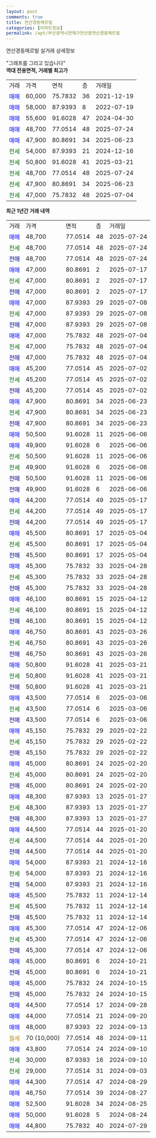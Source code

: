 ```yaml
---
layout: post
comments: true
title: 연산경동메르빌
categories: [아파트정보]
permalink: /apt/부산광역시연제구연산동연산경동메르빌
---
```


연산경동메르빌 실거래 상세정보

<script type="text/javascript">
  google.charts.load('current', {'packages':['line', 'corechart']});
  google.charts.setOnLoadCallback(drawChart);

  function drawChart() {
    var data = new google.visualization.DataTable();
    data.addColumn('date', '거래일');
    data.addColumn('number', "매매");
    data.addColumn('number', "전세");
    data.addColumn('number', "전매");

    data.addRows([[new Date(Date.parse("2025-07-24")), 48700, null, null], [new Date(Date.parse("2025-07-24")), null, 48700, null], [new Date(Date.parse("2025-07-24")), null, null, 48700], [new Date(Date.parse("2025-07-17")), 47000, null, null], [new Date(Date.parse("2025-07-17")), null, 47000, null], [new Date(Date.parse("2025-07-17")), null, null, 47000], [new Date(Date.parse("2025-07-08")), 47000, null, null], [new Date(Date.parse("2025-07-08")), null, 47000, null], [new Date(Date.parse("2025-07-08")), null, null, 47000], [new Date(Date.parse("2025-07-04")), 47000, null, null], [new Date(Date.parse("2025-07-04")), null, 47000, null], [new Date(Date.parse("2025-07-04")), null, null, 47000], [new Date(Date.parse("2025-07-02")), 45200, null, null], [new Date(Date.parse("2025-07-02")), null, 45200, null], [new Date(Date.parse("2025-07-02")), null, null, 45200], [new Date(Date.parse("2025-06-23")), 47900, null, null], [new Date(Date.parse("2025-06-23")), null, 47900, null], [new Date(Date.parse("2025-06-23")), null, null, 47900], [new Date(Date.parse("2025-06-06")), 50500, null, null], [new Date(Date.parse("2025-06-06")), 49900, null, null], [new Date(Date.parse("2025-06-06")), null, 50500, null], [new Date(Date.parse("2025-06-06")), null, 49900, null], [new Date(Date.parse("2025-06-06")), null, null, 50500], [new Date(Date.parse("2025-06-06")), null, null, 49900], [new Date(Date.parse("2025-05-17")), 44200, null, null], [new Date(Date.parse("2025-05-17")), null, 44200, null], [new Date(Date.parse("2025-05-17")), null, null, 44200], [new Date(Date.parse("2025-05-04")), 45500, null, null], [new Date(Date.parse("2025-05-04")), null, 45500, null], [new Date(Date.parse("2025-05-04")), null, null, 45500], [new Date(Date.parse("2025-04-28")), 45300, null, null], [new Date(Date.parse("2025-04-28")), null, 45300, null], [new Date(Date.parse("2025-04-28")), null, null, 45300], [new Date(Date.parse("2025-04-12")), 46100, null, null], [new Date(Date.parse("2025-04-12")), null, 46100, null], [new Date(Date.parse("2025-04-12")), null, null, 46100], [new Date(Date.parse("2025-03-26")), 46750, null, null], [new Date(Date.parse("2025-03-26")), null, 46750, null], [new Date(Date.parse("2025-03-26")), null, null, 46750], [new Date(Date.parse("2025-03-21")), 50800, null, null], [new Date(Date.parse("2025-03-21")), null, 50800, null], [new Date(Date.parse("2025-03-21")), null, null, 50800], [new Date(Date.parse("2025-03-06")), 43500, null, null], [new Date(Date.parse("2025-03-06")), null, 43500, null], [new Date(Date.parse("2025-03-06")), null, null, 43500], [new Date(Date.parse("2025-02-22")), 45150, null, null], [new Date(Date.parse("2025-02-22")), null, 45150, null], [new Date(Date.parse("2025-02-22")), null, null, 45150], [new Date(Date.parse("2025-02-20")), 45000, null, null], [new Date(Date.parse("2025-02-20")), null, 45000, null], [new Date(Date.parse("2025-02-20")), null, null, 45000], [new Date(Date.parse("2025-01-27")), 48300, null, null], [new Date(Date.parse("2025-01-27")), null, 48300, null], [new Date(Date.parse("2025-01-27")), null, null, 48300], [new Date(Date.parse("2025-01-20")), 44500, null, null], [new Date(Date.parse("2025-01-20")), null, 44500, null], [new Date(Date.parse("2025-01-20")), null, null, 44500], [new Date(Date.parse("2024-12-16")), 54000, null, null], [new Date(Date.parse("2024-12-16")), null, 54000, null], [new Date(Date.parse("2024-12-16")), null, null, 54000], [new Date(Date.parse("2024-12-14")), 45500, null, null], [new Date(Date.parse("2024-12-14")), null, 45500, null], [new Date(Date.parse("2024-12-14")), null, null, 45500], [new Date(Date.parse("2024-12-06")), 45300, null, null], [new Date(Date.parse("2024-12-06")), null, 45300, null], [new Date(Date.parse("2024-12-06")), null, null, 45300], [new Date(Date.parse("2024-10-21")), 45000, null, null], [new Date(Date.parse("2024-10-21")), null, null, 45000], [new Date(Date.parse("2024-10-15")), 45000, null, null], [new Date(Date.parse("2024-10-15")), null, null, 45000], [new Date(Date.parse("2024-09-28")), 44500, null, null], [new Date(Date.parse("2024-09-20")), 44000, null, null], [new Date(Date.parse("2024-09-13")), 48000, null, null], [new Date(Date.parse("2024-09-11")), null, null, null], [new Date(Date.parse("2024-09-10")), 43800, null, null], [new Date(Date.parse("2024-09-10")), null, 30000, null], [new Date(Date.parse("2024-09-03")), null, 29000, null], [new Date(Date.parse("2024-08-29")), 44300, null, null], [new Date(Date.parse("2024-08-27")), 46750, null, null], [new Date(Date.parse("2024-08-25")), 52500, null, null], [new Date(Date.parse("2024-08-24")), 50000, null, null], [new Date(Date.parse("2024-07-29")), 44800, null, null]]);

    var options = {
      hAxis: {
        format: 'yyyy/MM/dd'
      },    
      lineWidth: 0,
      pointsVisible: true,    
      title: '최근 1년간 유형별 실거래가 분포',
      legend: { position: 'bottom' }
    };

    var formatter = new google.visualization.NumberFormat({pattern:'###,###'} );
    formatter.format(data, 1);
    formatter.format(data, 2);
    
    setTimeout(function() {
        var chart = new google.visualization.LineChart(document.getElementById('columnchart_material'));
        chart.draw(data, (options));
        document.getElementById('loading').style.display = 'none';
    }, 200);
  }
</script>


<div id="loading" style="z-index:20; display: block; margin-left: 0px">"그래프를 그리고 있습니다"</div>
<div id="columnchart_material" style="width: 95%; margin-left: 0px; display: block"></div>
<!-- contents start -->
<b>역대 전용면적, 거래별 최고가</b>
<table class="sortable">
    <tr>
      <td>거래</td>
      <td>가격</td>
      <td>면적</td>
      <td>층</td>
      <td>거래일</td>
    </tr>
        <tr>
          <td><a style="color: blue">매매</a></td>
          <td>60,000</td>
          <td>75.7832</td>
          <td>36</td>
          <td>2021-12-19</td>
        </tr>            <tr>
          <td><a style="color: blue">매매</a></td>
          <td>58,000</td>
          <td>87.9393</td>
          <td>8</td>
          <td>2022-07-19</td>
        </tr>            <tr>
          <td><a style="color: blue">매매</a></td>
          <td>55,600</td>
          <td>91.6028</td>
          <td>47</td>
          <td>2024-04-30</td>
        </tr>            <tr>
          <td><a style="color: blue">매매</a></td>
          <td>48,700</td>
          <td>77.0514</td>
          <td>48</td>
          <td>2025-07-24</td>
        </tr>            <tr>
          <td><a style="color: blue">매매</a></td>
          <td>47,900</td>
          <td>80.8691</td>
          <td>34</td>
          <td>2025-06-23</td>
        </tr>        
        <tr>
              <td><a style="color: darkgreen">전세</a></td>
              <td>54,000</td>
              <td>87.9393</td>
              <td>21</td>
              <td>2024-12-16</td>
            </tr>            <tr>
              <td><a style="color: darkgreen">전세</a></td>
              <td>50,800</td>
              <td>91.6028</td>
              <td>41</td>
              <td>2025-03-21</td>
            </tr>            <tr>
              <td><a style="color: darkgreen">전세</a></td>
              <td>48,700</td>
              <td>77.0514</td>
              <td>48</td>
              <td>2025-07-24</td>
            </tr>            <tr>
              <td><a style="color: darkgreen">전세</a></td>
              <td>47,900</td>
              <td>80.8691</td>
              <td>34</td>
              <td>2025-06-23</td>
            </tr>            <tr>
              <td><a style="color: darkgreen">전세</a></td>
              <td>47,000</td>
              <td>75.7832</td>
              <td>48</td>
              <td>2025-07-04</td>
            </tr>        
    
</table>

<b>최근 1년간 거래 내역</b>

<table class="sortable">
    <tr>
      <td>거래</td>
      <td>가격</td>
      <td>면적</td>
      <td>층</td>
      <td>거래일</td>
    </tr>
    <tr>
      <td><a style="color: blue">매매</a></td>
      <td>48,700</td>
      <td>77.0514</td>
      <td>48</td>
      <td>2025-07-24</td>
    </tr>          <tr>
      <td><a style="color: darkgreen">전세</a></td>
      <td>48,700</td>
      <td>77.0514</td>
      <td>48</td>
      <td>2025-07-24</td>
    </tr>          <tr>
      <td><a style="color: darkblue">전매</a></td>
      <td>48,700</td>
      <td>77.0514</td>
      <td>48</td>
      <td>2025-07-24</td>
    </tr>          <tr>
      <td><a style="color: blue">매매</a></td>
      <td>47,000</td>
      <td>80.8691</td>
      <td>2</td>
      <td>2025-07-17</td>
    </tr>          <tr>
      <td><a style="color: darkgreen">전세</a></td>
      <td>47,000</td>
      <td>80.8691</td>
      <td>2</td>
      <td>2025-07-17</td>
    </tr>          <tr>
      <td><a style="color: darkblue">전매</a></td>
      <td>47,000</td>
      <td>80.8691</td>
      <td>2</td>
      <td>2025-07-17</td>
    </tr>          <tr>
      <td><a style="color: blue">매매</a></td>
      <td>47,000</td>
      <td>87.9393</td>
      <td>29</td>
      <td>2025-07-08</td>
    </tr>          <tr>
      <td><a style="color: darkgreen">전세</a></td>
      <td>47,000</td>
      <td>87.9393</td>
      <td>29</td>
      <td>2025-07-08</td>
    </tr>          <tr>
      <td><a style="color: darkblue">전매</a></td>
      <td>47,000</td>
      <td>87.9393</td>
      <td>29</td>
      <td>2025-07-08</td>
    </tr>          <tr>
      <td><a style="color: blue">매매</a></td>
      <td>47,000</td>
      <td>75.7832</td>
      <td>48</td>
      <td>2025-07-04</td>
    </tr>          <tr>
      <td><a style="color: darkgreen">전세</a></td>
      <td>47,000</td>
      <td>75.7832</td>
      <td>48</td>
      <td>2025-07-04</td>
    </tr>          <tr>
      <td><a style="color: darkblue">전매</a></td>
      <td>47,000</td>
      <td>75.7832</td>
      <td>48</td>
      <td>2025-07-04</td>
    </tr>          <tr>
      <td><a style="color: blue">매매</a></td>
      <td>45,200</td>
      <td>77.0514</td>
      <td>45</td>
      <td>2025-07-02</td>
    </tr>          <tr>
      <td><a style="color: darkgreen">전세</a></td>
      <td>45,200</td>
      <td>77.0514</td>
      <td>45</td>
      <td>2025-07-02</td>
    </tr>          <tr>
      <td><a style="color: darkblue">전매</a></td>
      <td>45,200</td>
      <td>77.0514</td>
      <td>45</td>
      <td>2025-07-02</td>
    </tr>          <tr>
      <td><a style="color: blue">매매</a></td>
      <td>47,900</td>
      <td>80.8691</td>
      <td>34</td>
      <td>2025-06-23</td>
    </tr>          <tr>
      <td><a style="color: darkgreen">전세</a></td>
      <td>47,900</td>
      <td>80.8691</td>
      <td>34</td>
      <td>2025-06-23</td>
    </tr>          <tr>
      <td><a style="color: darkblue">전매</a></td>
      <td>47,900</td>
      <td>80.8691</td>
      <td>34</td>
      <td>2025-06-23</td>
    </tr>          <tr>
      <td><a style="color: blue">매매</a></td>
      <td>50,500</td>
      <td>91.6028</td>
      <td>11</td>
      <td>2025-06-06</td>
    </tr>          <tr>
      <td><a style="color: blue">매매</a></td>
      <td>49,900</td>
      <td>91.6028</td>
      <td>6</td>
      <td>2025-06-06</td>
    </tr>          <tr>
      <td><a style="color: darkgreen">전세</a></td>
      <td>50,500</td>
      <td>91.6028</td>
      <td>11</td>
      <td>2025-06-06</td>
    </tr>          <tr>
      <td><a style="color: darkgreen">전세</a></td>
      <td>49,900</td>
      <td>91.6028</td>
      <td>6</td>
      <td>2025-06-06</td>
    </tr>          <tr>
      <td><a style="color: darkblue">전매</a></td>
      <td>50,500</td>
      <td>91.6028</td>
      <td>11</td>
      <td>2025-06-06</td>
    </tr>          <tr>
      <td><a style="color: darkblue">전매</a></td>
      <td>49,900</td>
      <td>91.6028</td>
      <td>6</td>
      <td>2025-06-06</td>
    </tr>          <tr>
      <td><a style="color: blue">매매</a></td>
      <td>44,200</td>
      <td>77.0514</td>
      <td>49</td>
      <td>2025-05-17</td>
    </tr>          <tr>
      <td><a style="color: darkgreen">전세</a></td>
      <td>44,200</td>
      <td>77.0514</td>
      <td>49</td>
      <td>2025-05-17</td>
    </tr>          <tr>
      <td><a style="color: darkblue">전매</a></td>
      <td>44,200</td>
      <td>77.0514</td>
      <td>49</td>
      <td>2025-05-17</td>
    </tr>          <tr>
      <td><a style="color: blue">매매</a></td>
      <td>45,500</td>
      <td>80.8691</td>
      <td>17</td>
      <td>2025-05-04</td>
    </tr>          <tr>
      <td><a style="color: darkgreen">전세</a></td>
      <td>45,500</td>
      <td>80.8691</td>
      <td>17</td>
      <td>2025-05-04</td>
    </tr>          <tr>
      <td><a style="color: darkblue">전매</a></td>
      <td>45,500</td>
      <td>80.8691</td>
      <td>17</td>
      <td>2025-05-04</td>
    </tr>          <tr>
      <td><a style="color: blue">매매</a></td>
      <td>45,300</td>
      <td>75.7832</td>
      <td>33</td>
      <td>2025-04-28</td>
    </tr>          <tr>
      <td><a style="color: darkgreen">전세</a></td>
      <td>45,300</td>
      <td>75.7832</td>
      <td>33</td>
      <td>2025-04-28</td>
    </tr>          <tr>
      <td><a style="color: darkblue">전매</a></td>
      <td>45,300</td>
      <td>75.7832</td>
      <td>33</td>
      <td>2025-04-28</td>
    </tr>          <tr>
      <td><a style="color: blue">매매</a></td>
      <td>46,100</td>
      <td>80.8691</td>
      <td>15</td>
      <td>2025-04-12</td>
    </tr>          <tr>
      <td><a style="color: darkgreen">전세</a></td>
      <td>46,100</td>
      <td>80.8691</td>
      <td>15</td>
      <td>2025-04-12</td>
    </tr>          <tr>
      <td><a style="color: darkblue">전매</a></td>
      <td>46,100</td>
      <td>80.8691</td>
      <td>15</td>
      <td>2025-04-12</td>
    </tr>          <tr>
      <td><a style="color: blue">매매</a></td>
      <td>46,750</td>
      <td>80.8691</td>
      <td>43</td>
      <td>2025-03-26</td>
    </tr>          <tr>
      <td><a style="color: darkgreen">전세</a></td>
      <td>46,750</td>
      <td>80.8691</td>
      <td>43</td>
      <td>2025-03-26</td>
    </tr>          <tr>
      <td><a style="color: darkblue">전매</a></td>
      <td>46,750</td>
      <td>80.8691</td>
      <td>43</td>
      <td>2025-03-26</td>
    </tr>          <tr>
      <td><a style="color: blue">매매</a></td>
      <td>50,800</td>
      <td>91.6028</td>
      <td>41</td>
      <td>2025-03-21</td>
    </tr>          <tr>
      <td><a style="color: darkgreen">전세</a></td>
      <td>50,800</td>
      <td>91.6028</td>
      <td>41</td>
      <td>2025-03-21</td>
    </tr>          <tr>
      <td><a style="color: darkblue">전매</a></td>
      <td>50,800</td>
      <td>91.6028</td>
      <td>41</td>
      <td>2025-03-21</td>
    </tr>          <tr>
      <td><a style="color: blue">매매</a></td>
      <td>43,500</td>
      <td>77.0514</td>
      <td>6</td>
      <td>2025-03-06</td>
    </tr>          <tr>
      <td><a style="color: darkgreen">전세</a></td>
      <td>43,500</td>
      <td>77.0514</td>
      <td>6</td>
      <td>2025-03-06</td>
    </tr>          <tr>
      <td><a style="color: darkblue">전매</a></td>
      <td>43,500</td>
      <td>77.0514</td>
      <td>6</td>
      <td>2025-03-06</td>
    </tr>          <tr>
      <td><a style="color: blue">매매</a></td>
      <td>45,150</td>
      <td>75.7832</td>
      <td>29</td>
      <td>2025-02-22</td>
    </tr>          <tr>
      <td><a style="color: darkgreen">전세</a></td>
      <td>45,150</td>
      <td>75.7832</td>
      <td>29</td>
      <td>2025-02-22</td>
    </tr>          <tr>
      <td><a style="color: darkblue">전매</a></td>
      <td>45,150</td>
      <td>75.7832</td>
      <td>29</td>
      <td>2025-02-22</td>
    </tr>          <tr>
      <td><a style="color: blue">매매</a></td>
      <td>45,000</td>
      <td>80.8691</td>
      <td>24</td>
      <td>2025-02-20</td>
    </tr>          <tr>
      <td><a style="color: darkgreen">전세</a></td>
      <td>45,000</td>
      <td>80.8691</td>
      <td>24</td>
      <td>2025-02-20</td>
    </tr>          <tr>
      <td><a style="color: darkblue">전매</a></td>
      <td>45,000</td>
      <td>80.8691</td>
      <td>24</td>
      <td>2025-02-20</td>
    </tr>          <tr>
      <td><a style="color: blue">매매</a></td>
      <td>48,300</td>
      <td>87.9393</td>
      <td>13</td>
      <td>2025-01-27</td>
    </tr>          <tr>
      <td><a style="color: darkgreen">전세</a></td>
      <td>48,300</td>
      <td>87.9393</td>
      <td>13</td>
      <td>2025-01-27</td>
    </tr>          <tr>
      <td><a style="color: darkblue">전매</a></td>
      <td>48,300</td>
      <td>87.9393</td>
      <td>13</td>
      <td>2025-01-27</td>
    </tr>          <tr>
      <td><a style="color: blue">매매</a></td>
      <td>44,500</td>
      <td>77.0514</td>
      <td>44</td>
      <td>2025-01-20</td>
    </tr>          <tr>
      <td><a style="color: darkgreen">전세</a></td>
      <td>44,500</td>
      <td>77.0514</td>
      <td>44</td>
      <td>2025-01-20</td>
    </tr>          <tr>
      <td><a style="color: darkblue">전매</a></td>
      <td>44,500</td>
      <td>77.0514</td>
      <td>44</td>
      <td>2025-01-20</td>
    </tr>          <tr>
      <td><a style="color: blue">매매</a></td>
      <td>54,000</td>
      <td>87.9393</td>
      <td>21</td>
      <td>2024-12-16</td>
    </tr>          <tr>
      <td><a style="color: darkgreen">전세</a></td>
      <td>54,000</td>
      <td>87.9393</td>
      <td>21</td>
      <td>2024-12-16</td>
    </tr>          <tr>
      <td><a style="color: darkblue">전매</a></td>
      <td>54,000</td>
      <td>87.9393</td>
      <td>21</td>
      <td>2024-12-16</td>
    </tr>          <tr>
      <td><a style="color: blue">매매</a></td>
      <td>45,500</td>
      <td>75.7832</td>
      <td>11</td>
      <td>2024-12-14</td>
    </tr>          <tr>
      <td><a style="color: darkgreen">전세</a></td>
      <td>45,500</td>
      <td>75.7832</td>
      <td>11</td>
      <td>2024-12-14</td>
    </tr>          <tr>
      <td><a style="color: darkblue">전매</a></td>
      <td>45,500</td>
      <td>75.7832</td>
      <td>11</td>
      <td>2024-12-14</td>
    </tr>          <tr>
      <td><a style="color: blue">매매</a></td>
      <td>45,300</td>
      <td>77.0514</td>
      <td>47</td>
      <td>2024-12-06</td>
    </tr>          <tr>
      <td><a style="color: darkgreen">전세</a></td>
      <td>45,300</td>
      <td>77.0514</td>
      <td>47</td>
      <td>2024-12-06</td>
    </tr>          <tr>
      <td><a style="color: darkblue">전매</a></td>
      <td>45,300</td>
      <td>77.0514</td>
      <td>47</td>
      <td>2024-12-06</td>
    </tr>          <tr>
      <td><a style="color: blue">매매</a></td>
      <td>45,000</td>
      <td>80.8691</td>
      <td>6</td>
      <td>2024-10-21</td>
    </tr>          <tr>
      <td><a style="color: darkblue">전매</a></td>
      <td>45,000</td>
      <td>80.8691</td>
      <td>6</td>
      <td>2024-10-21</td>
    </tr>          <tr>
      <td><a style="color: blue">매매</a></td>
      <td>45,000</td>
      <td>75.7832</td>
      <td>24</td>
      <td>2024-10-15</td>
    </tr>          <tr>
      <td><a style="color: darkblue">전매</a></td>
      <td>45,000</td>
      <td>75.7832</td>
      <td>24</td>
      <td>2024-10-15</td>
    </tr>          <tr>
      <td><a style="color: blue">매매</a></td>
      <td>44,500</td>
      <td>77.0514</td>
      <td>17</td>
      <td>2024-09-28</td>
    </tr>          <tr>
      <td><a style="color: blue">매매</a></td>
      <td>44,000</td>
      <td>77.0514</td>
      <td>21</td>
      <td>2024-09-20</td>
    </tr>          <tr>
      <td><a style="color: blue">매매</a></td>
      <td>48,000</td>
      <td>87.9393</td>
      <td>22</td>
      <td>2024-09-13</td>
    </tr>          <tr>
      <td><a style="color: darkgoldenrod">월세</a></td>
      <td>70 (10,000)</td>
      <td>77.0514</td>
      <td>48</td>
      <td>2024-09-11</td>
    </tr>          <tr>
      <td><a style="color: blue">매매</a></td>
      <td>43,800</td>
      <td>77.0514</td>
      <td>24</td>
      <td>2024-09-10</td>
    </tr>          <tr>
      <td><a style="color: darkgreen">전세</a></td>
      <td>30,000</td>
      <td>87.9393</td>
      <td>16</td>
      <td>2024-09-10</td>
    </tr>          <tr>
      <td><a style="color: darkgreen">전세</a></td>
      <td>29,000</td>
      <td>77.0514</td>
      <td>31</td>
      <td>2024-09-03</td>
    </tr>          <tr>
      <td><a style="color: blue">매매</a></td>
      <td>44,300</td>
      <td>77.0514</td>
      <td>47</td>
      <td>2024-08-29</td>
    </tr>          <tr>
      <td><a style="color: blue">매매</a></td>
      <td>46,750</td>
      <td>77.0514</td>
      <td>39</td>
      <td>2024-08-27</td>
    </tr>          <tr>
      <td><a style="color: blue">매매</a></td>
      <td>52,500</td>
      <td>91.6028</td>
      <td>34</td>
      <td>2024-08-25</td>
    </tr>          <tr>
      <td><a style="color: blue">매매</a></td>
      <td>50,000</td>
      <td>91.6028</td>
      <td>5</td>
      <td>2024-08-24</td>
    </tr>          <tr>
      <td><a style="color: blue">매매</a></td>
      <td>44,800</td>
      <td>75.7832</td>
      <td>40</td>
      <td>2024-07-29</td>
    </tr>      </table>
<!-- contents end -->    

